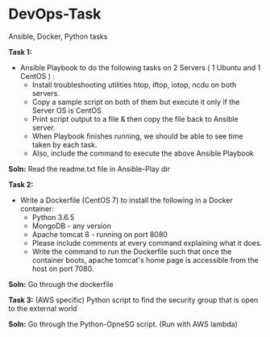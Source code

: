 # DevOps-Task
Ansible, Docker, Python tasks

**Task 1:**
* Ansible Playbook to do the following tasks on 2 Servers ( 1 Ubuntu and 1 CentOS ) :
    * Install troubleshooting utilities htop, iftop, iotop, ncdu on both servers.
    * Copy a sample script on both of them but execute it only if the Server OS is CentOS
    * Print script output to a file & then copy the file back to Ansible server.
    * When Playbook finishes running, we should be able to see time taken by each task.
    * Also, include the command to execute the above Ansible Playbook

**Soln:** Read the readme.txt file in Ansible-Play dir

**Task 2:**
* Write a Dockerfile (CentOS 7) to install the following in a Docker container:
    - Python 3.6.5
    - MongoDB - any version
    - Apache tomcat 8 - running on port 8080
    - Please include comments at every command explaining what it does.
    - Write the command to run the Dockerfile such that once the container boots, apache tomcat's home page is accessible from the host on port 7080.

**Soln:** Go through the dockerfile

**Task 3:**
(AWS specific) Python script to find the security group that is open to the external world

**Soln:** Go through the Python-OpneSG script. (Run with AWS lambda)

 
 